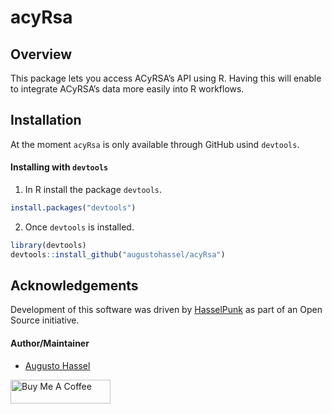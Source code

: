 
<!-- README.md is generated from README.Rmd. Please edit that file -->

# acyRsa

## Overview

This package lets you access ACyRSA’s API using R. Having this will
enable to integrate ACyRSA’s data more easily into R workflows.

## Installation

At the moment `acyRsa` is only available through GitHub usind
`devtools`.

#### Installing with `devtools`

1.  In R install the package `devtools`.

<!-- end list -->

``` r
install.packages("devtools")
```

2.  Once `devtools` is installed.

<!-- end list -->

``` r
library(devtools)
devtools::install_github("augustohassel/acyRsa")
```

## Acknowledgements

Development of this software was driven by
[HasselPunk](https://www.hasselpunk.com) as part of an Open Source
initiative.

#### Author/Maintainer

  - [Augusto Hassel](https://github.com/augustohassel)

<a href="https://www.buymeacoffee.com/augustohassel" target="_blank"><img src="https://cdn.buymeacoffee.com/buttons/arial-blue.png" alt="Buy Me A Coffee" style="height: 38px !important;width: 160px !important;" ></a>
